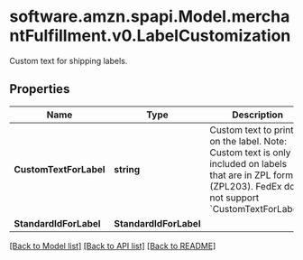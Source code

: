 # software.amzn.spapi.Model.merchantFulfillment.v0.LabelCustomization
Custom text for shipping labels.

## Properties

Name | Type | Description | Notes
------------ | ------------- | ------------- | -------------
**CustomTextForLabel** | **string** | Custom text to print on the label. Note: Custom text is only included on labels that are in ZPL format (ZPL203). FedEx does not support &#x60;CustomTextForLabel&#x60;. | [optional] 
**StandardIdForLabel** | **StandardIdForLabel** |  | [optional] 

[[Back to Model list]](../README.md#documentation-for-models) [[Back to API list]](../README.md#documentation-for-api-endpoints) [[Back to README]](../README.md)

